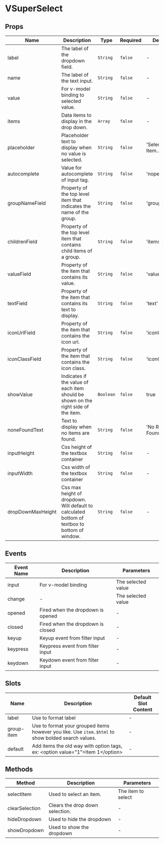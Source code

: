 # VSuperSelect

## Props

<!-- @vuese:VSuperSelect:props:start -->

| Name              | Description                                                                                   | Type      | Required | Default             |
| ----------------- | --------------------------------------------------------------------------------------------- | --------- | -------- | ------------------- |
| label             | The label of the dropdown field.                                                              | `String`  | `false`  | -                   |
| name              | The label of the text input.                                                                  | `String`  | `false`  | -                   |
| value             | For v-model binding to selected value.                                                        | `String`  | `false`  | -                   |
| items             | Data items to display in the drop down.                                                       | `Array`   | `false`  | -                   |
| placeholder       | Placeholder text to display when no value is selected.                                        | `String`  | `false`  | 'Select an Item...' |
| autocomplete      | Value for autocomplete of input tag.                                                          | `String`  | `false`  | 'nope'              |
| groupNameField    | Property of the top level item that indicates the name of the group.                          | `String`  | `false`  | 'groupName'         |
| childrenField     | Property of the top level item that contains child items of a group.                          | `String`  | `false`  | 'items'             |
| valueField        | Property of the item that contains its value.                                                 | `String`  | `false`  | 'value'             |
| textField         | Property of the item that contains its text to display.                                       | `String`  | `false`  | 'text'              |
| iconUrlField      | Property of the item that contains the icon url.                                              | `String`  | `false`  | 'iconUrl'           |
| iconClassField    | Property of the item that contains the icon class.                                            | `String`  | `false`  | 'iconClass'         |
| showValue         | Indicates if the value of each item should be shown on the right side of the item.            | `Boolean` | `false`  | true                |
| noneFoundText     | Text to display when no items are found.                                                      | `String`  | `false`  | 'No Results Found'  |
| inputHeight       | Css height of the textbox container                                                           | `String`  | `false`  | -                   |
| inputWidth        | Css width of the textbox container                                                            | `String`  | `false`  | -                   |
| dropDownMaxHeight | Css max height of dropdown. Will default to calculated bottom of textbox to bottom of window. | `String`  | `false`  | -                   |

<!-- @vuese:VSuperSelect:props:end -->

## Events

<!-- @vuese:VSuperSelect:events:start -->

| Event Name | Description                       | Parameters         |
| ---------- | --------------------------------- | ------------------ |
| input      | For v-model binding               | The selected value |
| change     | -                                 | The selected value |
| opened     | Fired when the dropdown is opened | -                  |
| closed     | Fired when the dropdown is closed | -                  |
| keyup      | Keyup event from filter input     | -                  |
| keypress   | Keypress event from filter input  | -                  |
| keydown    | Keydown event from filter input   | -                  |

<!-- @vuese:VSuperSelect:events:end -->

## Slots

<!-- @vuese:VSuperSelect:slots:start -->

| Name       | Description                                                                                       | Default Slot Content |
| ---------- | ------------------------------------------------------------------------------------------------- | -------------------- |
| label      | Use to format label                                                                               | -                    |
| group-item | Use to format your grouped items however you like. Use `item.$html` to show bolded search values. | -                    |
| default    | Add items the old way with option tags, ex: &lt;option value="1"&gt;Item 1&lt;/option&gt;         | -                    |

<!-- @vuese:VSuperSelect:slots:end -->

## Methods

<!-- @vuese:VSuperSelect:methods:start -->

| Method         | Description                     | Parameters         |
| -------------- | ------------------------------- | ------------------ |
| selectItem     | Used to select an item.         | The item to select |
| clearSelection | Clears the drop down selection. | -                  |
| hideDropdown   | Used to hide the dropdown       | -                  |
| showDropdown   | Used to show the dropdown       | -                  |

<!-- @vuese:VSuperSelect:methods:end -->
